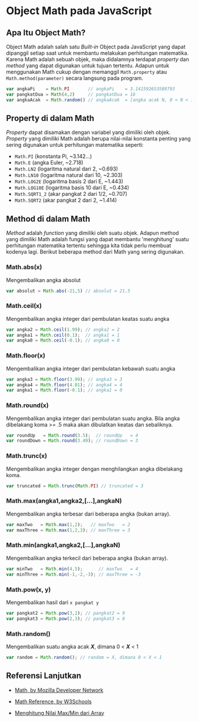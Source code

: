 # Object Math pada JavaScript

## Apa Itu Object Math?

Object Math adalah salah satu *Built-in* Object pada JavaScript yang dapat dipanggil setiap saat untuk membantu melakukan perhitungan matematika. Karena Math adalah sebuah objek, maka didalamnya terdapat *property* dan *method* yang dapat digunakan untuk tujuan tertentu. Adapun untuk menggunakan Math cukup dengan memanggil `Math.property` atau `Math.method(parameter)` secara langsung pada program.

```javascript
var angkaPi    = Math.PI       // angkaPi    = 3.141592653589793
var pangkatDua = Math(4,2)     // pangkatDua = 16
var angkaAcak  = Math.random() // angkaAcak  = [angka acak N, 0 < N < 1]
```

## Property di dalam Math

*Property* dapat disamakan dengan variabel yang dimiliki oleh objek. *Property* yang dimiliki Math adalah berupa nilai-nilai konstanta penting yang sering digunakan untuk perhitungan matematika seperti:

- `Math.PI` (konstanta Pi, ~3.142...)
- `Math.E` (angka Euler, ~2.718)
- `Math.LN2` (logaritma natural dari 2, ~0.693)
- `Math.LN10` (logaritma natural dari 10, ~2.303)
- `Math.LOG2E` (logaritma basis 2 dari E, ~1.443)
- `Math.LOG10E` (logaritma basis 10 dari E, ~0.434)
- `Math.SQRT1_2` (akar pangkat 2 dari 1/2, ~0.707)
- `Math.SQRT2` (akar pangkat 2 dari 2, ~1.414)

## Method di dalam Math

*Method* adalah *function* yang dimiliki oleh suatu objek. Adapun method yang dimiliki Math adalah fungsi yang dapat membantu 'menghitung' suatu perhitungan matematika tertentu sehingga kita tidak perlu membuat kodenya lagi. Berikut beberapa method dari Math yang sering digunakan.

### Math.abs(x)

Mengembalikan angka absolut

```javascript
var absolut = Math.abs(-21,5) // absolut = 21.5

```

### Math.ceil(x)

Mengembalikan angka integer dari pembulatan keatas suatu angka

```javascript
var angka2 = Math.ceil(1.99); // angka2 = 2
var angka1 = Math.ceil(0.1);  // angka1 = 1
var angka0 = Math.ceil(-0.1); // angka0 = 0

```

### Math.floor(x)

Mengembalikan angka integer dari pembulatan kebawah suatu angka

```javascript
var angka3 = Math.floor(3.99); // angka3 = 3
var angka4 = Math.floor(4.01); // angka4 = 4
var angka1 = Math.floor(-0.1); // angka1 = 0

```

### Math.round(x)

Mengembalikan angka integer dari pembulatan suatu angka. Bila angka dibelakang koma >= .5 maka akan dibulatkan keatas dan sebaliknya.

```javascript
var roundUp   = Math.round(3.5);  // roundUp   = 4
var roundDown = Math.round(3.49); // roundDown = 3

```

### Math.trunc(x)

Mengembalikan angka integer dengan menghilangkan angka dibelakang koma.

```javascript
var truncated = Math.trunc(Math.PI) // truncated = 3

```

### Math.max(angka1,angka2,[...],angkaN)

Mengembalikan angka terbesar dari beberapa angka (bukan array).

```javascript
var maxTwo   = Math.max(1,2);   // maxTwo   = 2
var maxThree = Math.max(1,2,3); // maxThree = 3

```

### Math.min(angka1,angka2,[...],angkaN)

Mengembalikan angka terkecil dari beberapa angka (bukan array).

```javascript
var minTwo   = Math.min(4,5);      // maxTwo   = 4
var minThree = Math.min(-1,-2,-3); // maxThree = -3

```

### Math.pow(x, y)

Mengembalikan hasil dari `x pangkat y`

```javascript
var pangkat2 = Math.pow(3,2); // pangkat2 = 9
var pangkat3 = Math.pow(2,3); // pangkat3 = 8

```

### Math.random()

Mengembalikan suatu angka acak ***X***, dimana 0 < ***X*** < 1

```javascript
var random = Math.random(); // random = X, dimana 0 < X < 1

```

## Referensi Lanjutkan

- [Math, by Mozilla Developer Network](https://developer.mozilla.org/en/docs/Web/JavaScript/Reference/Global_Objects/Math)

- [Math Reference, by W3Schools](http://www.w3schools.com/js/js_math.asp)

- [Menghitung Nilai Max/Min dari Array](http://www.jstips.co/en/calculate-the-max-min-value-from-an-array/)
